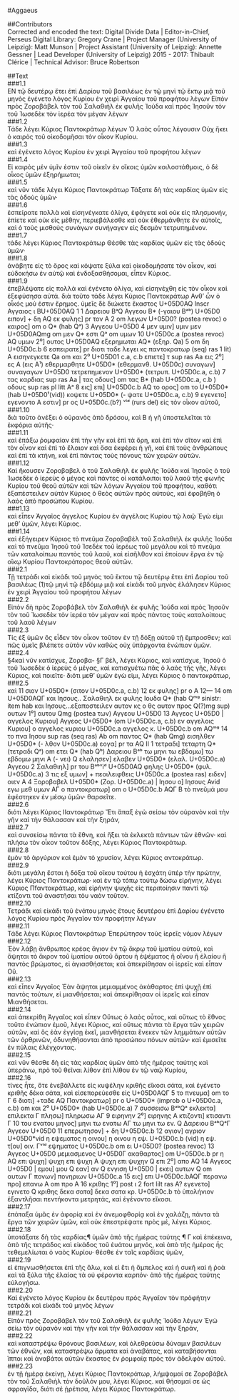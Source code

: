 #Aggaeus  

##Contributors  
Corrected and encoded the text: Digital Divide Data | Editor-in-Chief, Perseus Digital Library: Gregory Crane | Project Manager (University of Leipzig): Matt Munson | Project Assistant (University of Leipzig): Annette Gessner | Lead Developer (University of Leipzig) 2015 - 2017: Thibault Clérice | Technical Advisor: Bruce Robertson  

##Text  
###1.1  
ΕΝ τῷ δευτέρῳ ἔτει ἐπὶ Δαρίου τοῦ βασιλέως ἐν τῷ μηνὶ τῷ ἕκτῳ μιᾷ τοῦ μηνὸς ἐγένετο λόγος Κυρίου ἐν χειρὶ Ἀγγαίου τοῦ προφήτου λέγων Εἰπὸν πρὸς Ζοροβάβελ τὸν τοῦ Σαλαθιὴλ ἐκ φυλῆς Ἰούδα καὶ πρὸς Ἰησοῦν τὸν τοῦ Ἰωσεδὲκ τὸν ἱερέα τὸν μέγαν λέγων  
###1.2  
Τάδε λέγει Κύριος Παντοκράτωρ λέγων Ὁ λαὸς οὗτος λέγουσιν Οὐχ ἤκει ὁ καιρὸς τοῦ οἰκοδομῆσαι τὸν οἶκον Κυρίου.  
###1.3  
καὶ ἐγένετο λόγος Κυρίου ἐν χειρὶ Ἀγγαίου τοῦ προφήτου λέγων  
###1.4  
Εἰ καιρὸς μέν ὑμῖν ἐστιν τοῦ οἰκεῖν ἐν οἴκοις ὑμῶν κοιλοστάθμοις, ὁ δὲ οἶκος ὑμῶν ἐξηρήμωται;  
###1.5  
καὶ νῦν τάδε λέγει Κύριος Παντοκράτωρ Τάξατε δὴ τὰς καρδίας ὑμῶν εἰς τὰς ὁδοὺς ὑμῶν·  
###1.6  
ἐσπείρατε πολλὰ καὶ εἰσηνέγκατε ὀλίγα, ἐφάγετε καὶ οὐκ εἰς πλησμονήν, ἐπίετε καὶ οὐκ εἰς μέθην, περιεβάλεσθε καὶ οὐκ ἐθερμάνθητε ἐν αὐτοῖς, καὶ ὁ τοὺς μισθοὺς συνάγων συνήγαγεν εἰς δεσμὸν τετρυπημένον.  
###1.7  
τάδε λέγει Κύριος Παντοκράτωρ Θέσθε τὰς καρδίας ὑμῶν εἰς τὰς ὁδοὺς ὑμῶν·  
###1.8  
ἀνάβητε εἰς τὸ ὄρος καὶ κόψατε ξύλα καὶ οἰκοδομήσατε τὸν οἶκον, καὶ εὐδοκήσω ἐν αὐτῷ καὶ ἐνδοξασθήσομαι, εἶπεν Κύριος.  
###1.9  
ἐπεβλέψατε εἰς πολλὰ καὶ ἐγένετο ὀλίγα, καὶ εἰσηνέχθη εἰς τὸν οἶκον καὶ ἐξεφύσησα αὐτά. διὰ τοῦτο τάδε λέγει Κύριος Παντοκράτωρ Ανθʼ ὧν ὁ οἶκός μού ἐστιν ἔρημος. ὑμεῖς δὲ διώκετε ἕκαστος U+05D0AQ Inscr Αγγαιος ι BU+05D0AQ 1 1 Δαρειου BᵃQ Αγγεου B* (-γαιου Bᵃᵇ) U+05D0 ειπον] + δη AQ εκ φυλης] pr τον A 2 om λεγων U+05D0? (postea revoc) ο καιρος] om ο Q* (hab Qᵃ) 3 Αγγεου U+05D0 4 μεν υμιν] υμιν μεν U+05D0AQmg om μεν Q* εστι Qᵃ om υμων 10 U+05D0c.a (postea revoc) AQ υμων 2⁰] ουτος U+05D0AQ εξερημωται AQ* (εξηρ. Qa) 5 om δη U+05D0c.b 6 εσπειρατε] pr διοτι ταδε λεγει κς παντοκρατωρ (seq) ras 1 lit) A εισηνεγκετε Qa om και 2⁰ U+05D01 c.a, c.b επιετε] τ sup ras Aa εις 2⁰] ες A (εις A¹) εθερμαρθητε U+05D0* (εθερμανθ. U+05D0c) συναγων] συναγαγων U+05D0 τετρεπημενον U+05D0* (τετρυπ. U+05D0c.a, c.b) 7 τας καρδιας sup ras Aa | τας οδους] om τας B* (hab U+05D0c.a, c.b ) οδους sup ras pl litt Aᵃ 8 εις] επι] U+05D0c.b AQ το ορος] om το U+05D0* (hab U+05D0¹(vid)) κοψετε U+05D0* (- ψατε U+05D0c.a, c.b) 9 εγενετο] εγενοντο A εστιν] pr ος U+05D0c.(b?) ᵛⁱᵈ (rurs del) εἰς τὸν οἶκον αὐτοῦ,  
###1.10  
διὰ τοῦτο ἀνέξει ὁ οὐρανὸς ἀπὸ δρόσου, καὶ B ἡ γῆ ὑποστελεῖται τὰ ἐκφόρια αὐτῆς·  
###1.11  
καὶ ἐπάξω ῥομφαίαν ἐπὶ τὴν γῆν καὶ ἐπὶ τὰ ὄρη, καὶ ἐπὶ τὸν σῖτον καὶ ἐπὶ τὸν οἶνον καὶ ἐπὶ τὸ ἔλαιον καὶ ὅσα ἐκφέρει ἡ γῆ, καὶ ἐπὶ τοὺς ἀνθρώπους καὶ ἐπὶ τὰ κτήνη, καὶ ἐπὶ πάντας τοὺς πόνους τῶν χειρῶν αὐτῶν.  
###1.12  
Καὶ ἤκουσεν Ζοροβαβελ ὁ τοῦ Σαλαθιὴλ ἐκ φυλῆς Ἰούδα καὶ Ἰησοῦς ὁ τοῦ Ἰωσεδὲκ ὁ ἱερεὺς ὁ μέγας καὶ πάντες οἱ κατάλοιποι τοῦ λαοῦ τῆς φωνῆς Κυρίου τοῦ θεοῦ αὐτῶν καὶ τῶν λόγων Ἀγγαίου τοῦ προφήτου, καθότι ἐξαπέστειλεν αὐτὸν Κύριος ὁ θεὸς αὐτῶν πρὸς αὐτούς, καὶ ἐφοβήθη ὁ λαὸς ἀπὸ προσώπου Κυρίου.  
###1.13  
καὶ εἶπεν Ἀγγαῖος ἄγγελος Κυρίου ἐν ἀγγέλοις Κυρίου τῷ λαῷ Ἐγὼ εἰμι μεθʼ ὑμῶν, λέγει Κύριος.  
###1.14  
καὶ ἐξήγειρεν Κύριος τὸ πνεῦμα Ζοροβαβὲλ τοῦ Σαλαθιὴλ ἐκ φυλῆς Ἰούδα καὶ τὸ πνεῦμα Ἰησοῦ τοῦ Ἰσεδὲκ τοῦ ἱερέως τοῦ μεγάλου καὶ τὸ πνεῦμα τῶν καταλοίπωυ παντὸς τοῦ λαοῦ, καὶ εἰσῆλθον καὶ ἐποίουν ἔργα ἐν τῷ οἴκῳ Κυρίου Παντοκράτορος θεοῦ αὐτῶν.  
###2.1  
Τῇ τετράδι καὶ εἰκάδι τοῦ μηνὸς τοῦ ἕκτου τῷ δευτέρῳ ἔτει ἐπὶ Δαρίου τοῦ βασιλέως (1)τῷ μηνὶ τῷ ἑβδόμῳ μιᾷ καὶ εἰκάδι τοῦ μηνὸς ἐλάλησεν Κύριος ἐν χειρὶ Ἀγγαίου τοῦ προφήτου λέγων  
###2.2  
Εἰπὸν δὴ πρὸς Ζοροβάβελ τὸν Σαλαθιὴλ ἐκ φυλῆς Ἰούδα καὶ πρὸς Ἰησοῦν τὸν τοῦ Ἰωσεδὲκ τὸν ἱερέα τὸν μέγαν καὶ πρὸς πάντας τοὺς καταλοίπους τοῦ λαοῦ λέγων  
###2.3  
Τίς ἐξ ὑμῶν ὃς εἶδεν τὸν οἶκον τοῦτον ἐν τῇ δόξῃ αὐτοῦ τῇ ἔμπροσθεν; καὶ πῶς ὑμεῖς βλέπετε αὐτὸν νῦν καθὼς οὐχ ὑπάρχοντα ἐνώπιον ὑμῶν.  
###2.4  
§4καὶ νῦν κατίσχυε, Ζοροβα- §Γ βέλ, λέγει Κύριος, καὶ κατίσχυε, Ἰησοῦ ὁ τοῦ Ἰωσεδὲκ ὁ ἱερεὺς ὁ μέγας, καὶ κατισχυέτω πᾶς ὁ λαὸς τῆς γῆς, λέγει Κύριος, καὶ ποιεῖτε· διότι μεθʼ ὑμῶν ἐγὼ εἰμι, λέγει Κύριος ὁ παντοκράτωρ,  
###2.5  
καὶ 11 σιον U+05D0* (σιτον U+05D0c.a, c.b) 12 εκ φυλης] pr ο A 12— 14 om U+05D0AQΓ και Ιησους.. Σαλαθιηλ εκ φυλης Ιουδα Q* (hab Qᵐᵍ sinistr: item hab και Ιησους...εξαποστειλεν αυτον κς ο θς αυτον προς Q(?)mg sup) ουτων 1⁰] αυτου Qmg (postea των) Αγγεου U+05D0 13 Αγγεος U+05D0 | αγγελος Κυριου] Αγγεος U+05D0* (om U+05D0c.a, c.b) εν αγγελοις Κυριου] ο αγγελος κυριου U+05D0c.a αγγελος κ. U+05D0c.b om AQᵐᵍ 14 το πνα Ιησου sup ras (seq ras) Ab om παντος Q* (hab Qmg) εισηλθεν U+05D0* (- λθον U+05D0c.a) εογα] pr τα AQ II 1 τετραδι] τεταρτη Q* (τετραδι Qᵃ) om ετει Q* (hab Qᵇ) Δαρειου Bᵃᵇ τω μηνι τω εβδομω] τω εβδομω μηνι A (- νει) Q ελαλησεν] ελαβεν U+05D0* (ελαλ. U+05D0c.a) Αγγεου 2 Σαλαθιηλ] pr του Bᵃᵇᵛiᵈ U+05D0AQ φηλης U+05D0* (φυλ. U+05D0c.a) 3 τις εξ υμων] + πεοιλειφθεις U+05D0c.a (postea ras) ειδεν] οιεν A 4 Ξοροβαβελ U+05D0* (Ζορ. U+05D0c.a) | Iησου ο] Ιησους Avid εγω μεθ υμων AΓ ο παντοκρατωρ] om ο U+05D0c.b AQΓ B τὸ πνεῦμά μου ἐφέστηκεν ἐν μέσῳ ὑμῶν· θαρσεῖτε.  
###2.6  
διότι λέγει Κύριος ΙΙαντοκράτωρ Ἔτι ἅπαξ ἐγὼ σείσω τὸν οὐρανὸν καὶ τὴν γῆν καὶ τὴν θάλασσαν καὶ τὴν ξηράν,  
###2.7  
καὶ συνσείσω πάντα τὰ ἔθνη, καὶ ἥξει τὰ ἐκλεκτὰ πάντων τῶν ἐθνῶν· καὶ πλήσω τὸν οἶκον τοῦτον δόξης, λέγει Κύριος Παντοκράτωρ.  
###2.8  
ἐμὸν τὸ ἀργύριον καὶ ἐμὸν τὸ χρυσίον, λέγει Κύριος αντοκράτωρ.  
###2.9  
διότι μεγάλη ἔσται ἡ δόξα τοῦ οἴκου τούτου ἡ ἐσχάτη ὑπέρ τὴν πρώτην, λέγει Κύριος Παντοκράτωρ· καὶ ἐν τῷ τόπῳ τούτῳ δώσω εἰρήνην, λέγει Κύριος Πfαντοκράτωρ, καὶ εἰρήνην ψυχῆς εἰς περιποίησιν παντὶ τῷ κτίζοντι τοῦ ἀναστῆσαι τὸυ ναὸν τοῦτον.  
###2.10  
Τετράδι καὶ εἰκάδι τοῦ ἐνάτου μηνὸς ἔτους δευτέρου ἐπὶ Δαρίου ἐγένετο λόγος Κυρίου πρὸς Ἀγγαῖον τὸν προφήτην λέγων  
###2.11  
Τάδε λέγει Κύριος Παντοκράτωρ Ἐπερώτησον τοὺς ἱερεῖς νόμον λέγων  
###2.12  
Ἐὸν λάβῃ ἄνθρωπος κρέας ἅγιον ἐν τῷ ἄκρῳ τοῦ ἱματίου αὐτοῦ, καὶ ἄψηται τὸ ἄκρον τοῦ ἱματίου αὐτοῦ ἄρτου ἡ ἑψέματος ἢ οἴνου ἢ ἐλαίου ἢ παντὸς βρώματος, εἰ ἁγιασθήσεται; καὶ ἀπεκρίθησαν οἱ ἱερεῖς καὶ εἶπαν Οὔ.  
###2.13  
καὶ εἶπεν Ἁγγαῖος Ἐὰν ἅψηται μεμιαμμένος ἀκάθαρτος ἐπὶ ψυχῇ ἐπὶ παντὸς τούτων, εἰ μιανθήσεται; καὶ ἀπεκρίθησαν οἱ ἱερεῖς καὶ εἶπαν Μιανθήσεται.  
###2.14  
καὶ ἀπεκρίθη Ἁγγαῖος καὶ εἶπεν Οὕτως ὁ λαὸς οὗτος, καὶ οὕτως τὸ ἔθνος τοῦτο ἐνώπιον ἐμοῦ, λέγει Κύριος, καὶ οὕτως πάντα τὰ ἔργα τῶν χειρῶν αὐτῶν, καὶ ὃς ἐὰν ἐγγίσῃ ἐκεῖ, μιανθήσεται ἕνεκεν τῶν λημμάτων αὐτῶν τῶν ὀρθρινῶν, ὀδυνηθήσονται ἀπὸ προσώπου πόνων αὐτῶν· καὶ ἐμισεῖτε ἐν πύλαις ἐλέγχοντας.  
###2.15  
καὶ νῦν θέσθε δὴ εἰς τὰς καρδίας ὑμῶν ἀπὸ τῆς ἡμέρας ταύτης καὶ ὑπεράνω, πρὸ τοῦ θεῖναι λίθον ἐπὶ λίθου ἐν τῷ ναῷ Κυρίου,  
###2.16  
τίνες ἦτε, ὅτε ἐνεβάλλετε εἰς κυψέλην κριθῆς εἴκοσι σάτα, καὶ ἐγένετο κριθῆς δέκα σάτα, καὶ εἰσεπορεύεσθε εἰς U+05D0ΑQΓ 5 το πνευμα] om το Γ 6 διοτι] +ταδε AQ Παντοκρατωρ] pr ο U+05D0* (improb ο U+05D0c.a, c.b) om και 2⁰ U+05D0* (hab U+05D0c.a) 7 συσσεισω BᵃᵇQᵃ εκλεκτα] επιλεκτα Γ πλησω] πληρωσω AΓ 9 ειρηνην 2⁰] ειρηνης A κτιζοντι] κτισαντι Γ 10 του ενατου μηνος] μηνι τω ενατω AΓ τω μηνι τω εν. Q Δαρειου BᵃᵇQᵃΓ Αγγεον U+05D0 11 επερωτησον] + δη U+05D0c.b 12 αγιον] αγριον U+05D0*vid η εψεματος η οινου] η οινου η εψ. U+05D0c.b (vid) η εψ. τ[ου] οιν. Γᵛⁱᵈ εψηματος U+05D0c.b om ει U+05D0? (postea revoc) 13 Αγγεος U+05D0 μεμιασμενος U+05D0Γ ακαθαρτος] om U+05D0c.b pr η AQ επι ψυχη] ψυχη επι ψυχη A ψυχη επι ψυχην Q επι 2⁰] απο AQ 14 Αγγεος U+05D0 | εμου] μου Q εαν] αν Q ενγιση U+05D0 | εκει] αυτων Q om αυτων Γ πονων] πονηριων U+05D0c.a 15 εις] επι U+05D0c.bAQΓ περανω προ] επανω A om προ A 16 κριθης 1⁰] post ι 2 fort lilt ras A? εγενετο] εγινετο Q κριθης δεκα σατα] δεκα σατα κρ. U+05D0c.b τὸ ὑπολήνιον ἐξαντλῆσαι πεντήκοντα μετρητάς, καὶ ἐγένοντο εἴκοσι.  
###2.17  
ἐπάταξα ὑμᾶς ἐν ἀφορίᾳ καὶ ἐν ἀνεμοφθορίᾳ καὶ ἐν χαλάζῃ, πάντα τὰ ἔργα τῶν χειρῶν ὑμῶν, καὶ οὐκ ἐπεστρέψατε πρὸς μέ, λέγει Κύριος.  
###2.18  
ὑποτάξατε δὴ τὰς καρδίας¶ ὑμῶν ἀπὸ τῆς ἡμέρας ταύτης ¶ Γ καὶ ἐπέκεινα, ἀπὸ τῆς τετράδος καὶ εἰκάδος τοῦ ἐυάτου μηνός, καὶ ἀπὸ τῆς ἡμέρας ἧς τεθεμελίωται ὁ ναὸς Κυρίου· θέσθε ἐν ταῖς καρδίαις ὑμῶν,  
###2.19  
εἰ ἐπιγνωσθήσεται ἐπὶ τῆς ἃλω, καὶ εἰ ἔτι ἡ ἄμπελος καὶ ἡ συκῆ καὶ ἡ ῥοὰ καὶ τὰ ξύλα τῆς ἐλαίας τὰ οὐ φέροντα καρπόν· ἀπὸ τῆς ἡμέρας ταύτης εὐλογήσω.  
###2.20  
Καὶ ἐγένετο λόγος Κυρίου ἐκ δευτέρου πρὸς Ἁγγαῖον τὸν πρὸφήτην τετράδι καὶ εἰκάδι τοῦ μηνὸς λέγων  
###2.21  
Εἰπὸν πρὸς Ζοροβάβελ τὸν τοῦ Σαλαθιὴλ ἐκ φυλῆς Ἰούδα λέγων Ἐγὼ σείω τὸν οὐρανὸν καὶ τὴν γῆν καὶ τὴν θάλασσαν καὶ τὴν ξηράν,  
###2.22  
καὶ καταστρέψω θρόνους βασιλέων, καὶ ὀλεθρεύσω δύναμιν βασιλέων τῶν ἐθνῶν, καὶ καταστρέψω ἄρματα καὶ ἀναβάτας, καὶ καταβήσονται ἵπποι καὶ ἀναβάτοι αὐτῶν ἕκαστος ἐν ῥομφαίᾳ πρὸς τὸν ἀδελφὸν αὐτοῦ.  
###2.23  
ἐν τῇ ἡμέρᾳ ἐκείνῃ, λέγει Κύριος Παντοκράτωρ, λήμψομαί σε Ζοροβάβελ τὸν τοῦ Σαλαθιὴλ τὸν δοῦλόν μου, λέγει Κύριος. καὶ θήσομαί σε ὡς σφραγῖδα, διότι σέ ᾑρέτισα, λέγει Κύριος Παντοκράτωρ.  
